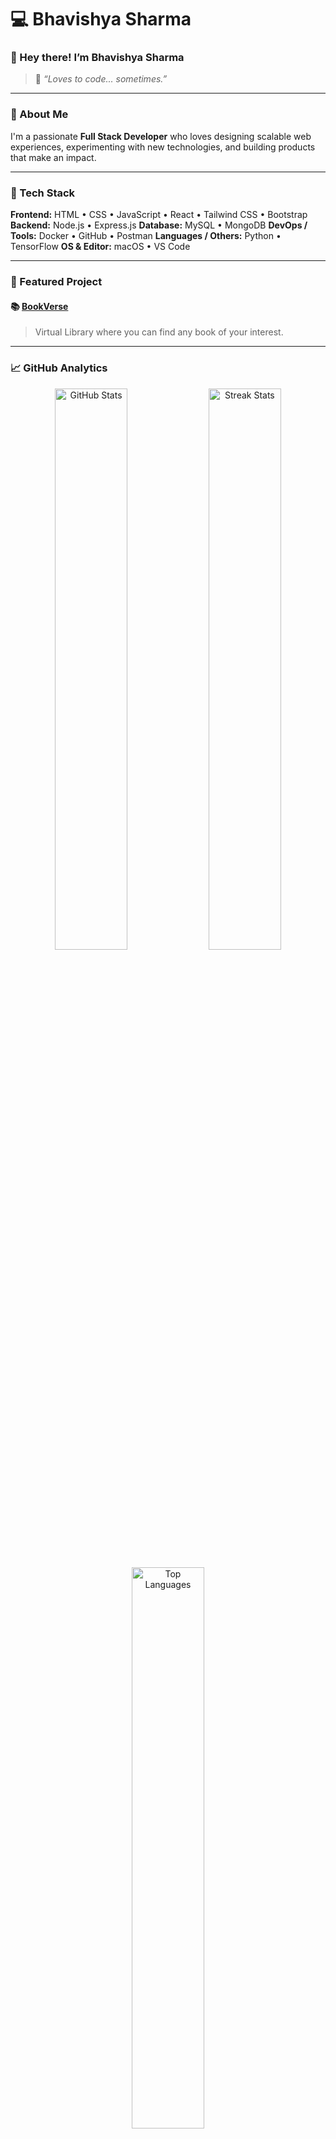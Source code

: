 # 💻 Bhavishya Sharma

### 👋 Hey there! I’m Bhavishya Sharma

> 💬 *“Loves to code... sometimes.”*

---

### 🧠 About Me

I'm a passionate **Full Stack Developer** who loves designing scalable web experiences, experimenting with new technologies, and building products that make an impact.

---

### 🧰 Tech Stack

**Frontend:** HTML • CSS • JavaScript • React • Tailwind CSS • Bootstrap
**Backend:** Node.js • Express.js
**Database:** MySQL • MongoDB
**DevOps / Tools:** Docker • GitHub • Postman
**Languages / Others:** Python • TensorFlow
**OS & Editor:** macOS • VS Code

---

### 🚀 Featured Project

#### 📚 [BookVerse](https://github.com/bhavishyaone/VirtualLibrary)

> Virtual Library where you can find any book of your interest.

---

### 📈 GitHub Analytics

<p align="center">
  <img src="https://github-readme-stats.vercel.app/api?username=bhavishyaone&show_icons=true&theme=radical" alt="GitHub Stats" width="48%"/>
  <img src="https://github-readme-streak-stats.herokuapp.com/?user=bhavishyaone&theme=radical" alt="Streak Stats" width="48%"/>
</p>
<p align="center">
  <img src="https://github-readme-stats.vercel.app/api/top-langs/?username=bhavishyaone&layout=compact&theme=radical" alt="Top Languages" width="48%"/>
</p>
<p align="center">
  <img src="https://github-profile-trophy.vercel.app/?username=bhavishyaone&theme=radical&no-frame=true&row=1&column=6" alt="GitHub Trophies"/>
</p>

---

### 🐍 Contribution Snake

![snake gif](https://github.com/bhavishyaone/bhavishyaone/blob/output/github-contribution-grid-snake.svg)

---

### 🌐 Connect With Me

<p align="left">
  <a href="https://www.linkedin.com/in/bhavishya-sharma-dev/" target="_blank"><img src="https://img.shields.io/badge/LinkedIn-0A66C2?style=for-the-badge&logo=linkedin&logoColor=white" /></a>
  <a href="mailto:bhavishaya32@gmail.com" target="_blank"><img src="https://img.shields.io/badge/Email-D14836?style=for-the-badge&logo=gmail&logoColor=white" /></a>
  <a href="https://x.com/bhavishya_one" target="_blank"><img src="https://img.shields.io/badge/X-000000?style=for-the-badge&logo=x&logoColor=white" /></a>
  <a href="https://leetcode.com/u/bhavishyaone/" target="_blank"><img src="https://img.shields.io/badge/LeetCode-FFA116?style=for-the-badge&logo=leetcode&logoColor=black" /></a>
</p>

---

⭐️ *“Building one line of impact at a time.”*

